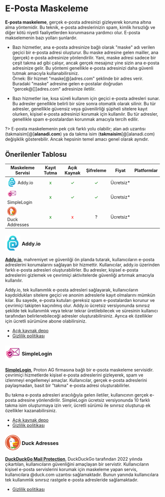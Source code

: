 # E-Posta Maskeleme

**E-posta maskeleme**, gerçek e-posta adresinizi gizleyerek koruma altına alma yöntemidir. Bu teknik, e-posta adreslerinizin spam, kimlik hırsızlığı ve diğer kötü niyetli faaliyetlerden korunmasına yardımcı olur. E-posta makselemenin bazı yolları şunlardır.

- Bazı hizmetler, ana e-posta adresinize bağlı olarak "maske" adı verilen geçici bir e-posta adresi oluşturur. Bu maske adresine gelen mailler, ana (gerçek) e-posta adresinize yönlendirilir. Yani, maske adresi sadece bir çeşit takma ad gibi çalışır, ancak gerçek mesajınız yine sizin ana e-posta adresinize gelir. Bu yöntemi genellikle e-posta adresinizi daha güvenli tutmak amacıyla kullanabilirsiniz. <br> Örnek: Bir hizmet "maske[@]adres.com" şeklinde bir adres verir. Buradaki "maske" adresine gelen e-postalar doğrudan "gercek@[]]adres.com" adresinize iletilir.

- Bazı hizmetler ise, kısa süreli kullanım için geçici e-posta adresleri sunar. Bu adresler genellikle belirli bir süre sonra otomatik olarak silinir. Bu tür adresler, genellikle güvensiz veya güvenilirliği şüpheli sitelere kayıt olurken, kişisel e-posta adresinizi korumak için kullanılır. Bu tür adresler, genellikle spam e-postalardan korunmak amacıyla tercih edilir.

?> E-posta maskelemenin pek çok farklı yolu olabilir; alan adı uzantısı (takmaisim[@]**alanadi.com**) ya da takma isim (**takmaisim**[@]alanadi.com) değişiklik gösterebilir. Ancak hepsinin temel amacı genel olarak aynıdır.

## Önerilenler Tablosu

| Maskeleme Servisi | Kayıt Tutma | Açık Kaynak | Şifreleme | Fiyat | Platformlar |
| --- | :---: | :---: | :---: | :---: | :---: |
| <span style="display: inline-block; vertical-align: middle;"><img src="docs/images/addyio-logo.png" alt="Addyio" style="width: 30px; height: 30px;"> </span> <span style="display: inline-block; vertical-align: middle;"> Addy.io | <span style="color: green;">x</span> | <span style="color: green;">✓</span> | <span style="color: green;">✓</span> | Ücretsiz* | <i class="fa-solid fa-globe"></i> <i class="fa-brands fa-apple"></i> <i class="fa-brands fa-android"></i> |
| <span style="display: inline-block; vertical-align: middle;"><img src="docs/images/simplelogin-logo.svg" alt="Simplelogin" style="width: 30px; height: 30px;"> </span> <span style="display: inline-block; vertical-align: middle;"> SimpleLogin | <span style="color: green;">x</span> | <span style="color: green;">✓</span> | <span style="color: green;">✓</span> | Ücretsiz* | <i class="fa-solid fa-globe"></i> <i class="fa-brands fa-apple"></i> <i class="fa-brands fa-android"></i>  |
| <span style="display: inline-block; vertical-align: middle;"><img src="docs/images/duckduckgo-icon.png" alt="Duck Addresses" style="width: 30px; height: 30px;"> </span> <span style="display: inline-block; vertical-align: middle;"> Duck Addresses | <span style="color: green;">x</span> | <span style="color: red;">x</span> | ? | Ücretsiz* | <i class="fa-solid fa-globe"></i> <i class="fa-brands fa-apple"></i> <i class="fa-brands fa-android"></i>  |

### <span style="display: inline-block; vertical-align: middle;"><img src="docs/images/addyio-logo.png" alt="uBlock Origin" style="width: 50px; height: auto;"> </span> <span style="display: inline-block; vertical-align: middle;"> Addy.io

[**Addy.io**](https://addy.io/), mahremiyet ve güvenliği ön planda tutarak, kullanıcıların e-posta adreslerini korumalarını sağlayan bir hizmettir. Kullanıcılar, addy.io üzerinden farklı e-posta adresleri oluşturabilirler. Bu adresler, kişisel e-posta adreslerini gizlemek ve çevrimiçi aktivitelerde güvenliği artırmak amacıyla kullanılır. 

Addy.io, tek kullanımlık e-posta adresleri sağlayarak, kullanıcıların kaydoldukları sitelere geçici ve anonim adreslerle kayıt olmalarını mümkün kılar. Bu sayede, e-posta kutuları gereksiz spam e-postalardan korunur ve çevrimiçi takipten kaçınılmış olur. Addy.io ücretsiz versiyonunda sınırsız şekilde tek kullanımlık veya tekrar tekrar üretilebilecek ve süresinin kullanıcı tarafından belirlenebileceği adresler oluşturabilirsiniz. Ayrıca ek özellikler için ücretli sürümüne abone olabilirsiniz.

- [Açık kaynak depo](https://github.com/anonaddy/anonaddy)
- [Gizlilik politikası](https://addy.io/privacy/)

### <span style="display: inline-block; vertical-align: middle;"><img src="docs/images/simplelogin-logo.svg" alt="uBlock Origin" style="width: 50px; height: auto;"> </span> <span style="display: inline-block; vertical-align: middle;"> SimpleLogin

[**SimpleLogin**](https://simplelogin.io/), Proton AG firmasına bağlı bir e-psota maskeleme servisidir. çevrimiçi hizmetlerde kişisel e-posta adreslerini gizleyerek, spam ve izlenmeyi engellemeyi amaçlar. Kullanıcılar, gerçek e-posta adreslerini paylaşmadan, basit bir "takma" e-posta adresi oluşturabilirler. 

Bu takma e-posta adresleri aracılığıyla gelen iletiler, kullanıcının gerçek e-posta adresine yönlendirilir. SimpleLogin ücretsiz versiyonunda 10 farklı takma isim oluşturmaya izin verir, ücretli sürümü ile sınırsız oluşturup ek özellikler kazanabilirsiniz.

- [Açık kaynak depo](https://github.com/simple-login/app)
- [Gizlilik politikası](https://simplelogin.io/privacy/)

### <span style="display: inline-block; vertical-align: middle;"><img src="docs/images/duckduckgo-icon.png" alt="uBlock Origin" style="width: 50px; height: auto;"> </span> <span style="display: inline-block; vertical-align: middle;"> Duck Adresses

[**DuckDuckGo Mail Protection**](https://duckduckgo.com/email/), DuckDuckGo tarafından 2022 yılında çıkartılan, kullanıcıların güvenliğini amaçlayan bir servistir. Kullanıcıların kişisel e-posta servislerini korumak için maskeleme yapan servis, kullanıcılara @duck.com uzantısı sağlamaktadır. Bunun yanında kullanıcılara tek kullanımlık sınırsız rastgele e-posta adresleride sağlamaktadır.

- [Gizlilik politikası](https://duckduckgo.com/privacy)



